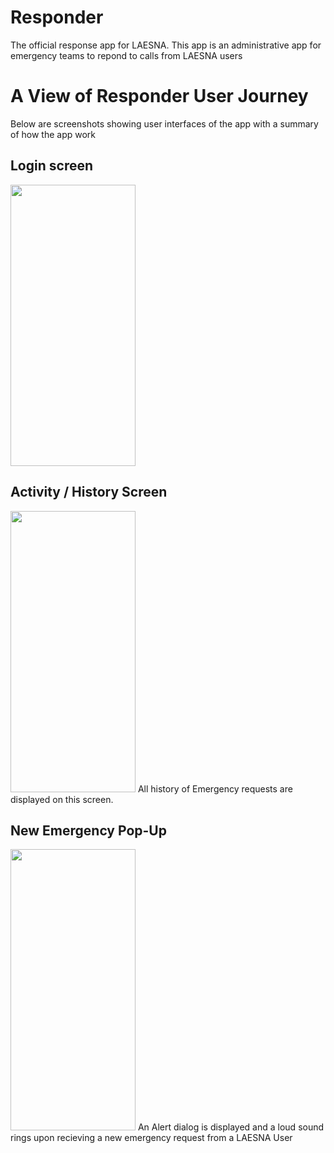 # Responder
The official response app for LAESNA. This app is an administrative app for emergency teams to repond to calls from LAESNA users
# A View of Responder User Journey
Below are screenshots showing user interfaces of the app with a summary of how the app work
## Login screen
<img src="https://user-images.githubusercontent.com/88856370/183750829-5fdcb302-00e9-4396-9a2a-c12d964f76ae.jpg" width="200" height="450"/>

## Activity / History Screen
<img src="https://user-images.githubusercontent.com/88856370/183751095-57f94dd0-7ea4-4fd0-b9c5-50f7a09c0f65.jpg" width="200" height="450"/>
All history of Emergency requests are displayed on this screen. 

## New Emergency Pop-Up
<img src="https://user-images.githubusercontent.com/88856370/183752031-4e03f565-c446-4d77-a3db-46aedf6f7281.jpg" width="200" height="450"/>
An Alert dialog is displayed and a loud sound rings upon recieving a new emergency request from a LAESNA User





